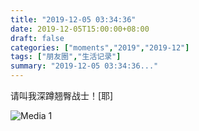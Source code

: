 ```yaml
---
title: "2019-12-05 03:34:36"
date: 2019-12-05T15:00:00+08:00
draft: false
categories: ["moments","2019","2019-12"]
tags: ["朋友圈","生活记录"]
summary: "2019-12-05 03:34:36..."
---
```


请叫我深蹲翘臀战士！[耶]

![Media 1](/Moments/photos/2019-12-05/201912050334360.jpg)

